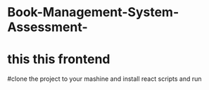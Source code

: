 # Book-Management-System-Assessment-
# this this frontend
#clone the project to your mashine and install react scripts and run 
